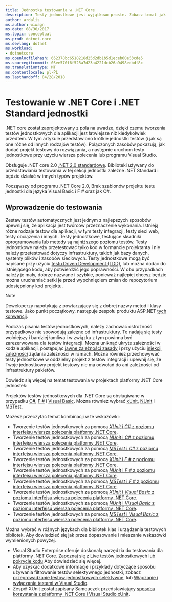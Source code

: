 ```yaml
---
title: Jednostka testowania w .NET Core
description: Testy jednostkowe jest wyjątkowo proste. Zobacz temat jak korzystać jednostki testowania w projektach platformy .NET Core i .NET Standard.
author: ardalis
ms.author: wiwagn
ms.date: 08/30/2017
ms.topic: conceptual
ms.prod: dotnet-core
ms.devlang: dotnet
ms.workload:
- dotnetcore
ms.openlocfilehash: 652378bc6518218d25d2db1b5d1eceb60e53cde5
ms.sourcegitcommit: 03ee570f6f528a7d23a4221dcb26a9498edbdf8c
ms.translationtype: MT
ms.contentlocale: pl-PL
ms.lasthandoff: 04/28/2018
---
```

# <a name="unit-testing-in-net-core-and-net-standard"></a>Testowanie w .NET Core i .NET Standard jednostki

.NET core został zaprojektowany z pola na uwadze, dzięki czemu tworzenia testów jednostkowych dla aplikacji jest łatwiejsze niż kiedykolwiek przedtem. W tym artykule przedstawiono krótkie jednostki testów (i jak są one różne od innych rodzajów testów). Połączonych zasobów pokazują, jak dodać projekt testowy do rozwiązania, a następnie uruchom testy jednostkowe przy użyciu wiersza polecenia lub programu Visual Studio.

Obsługuje .NET core 2.0 [.NET 2.0 standardowe](../../standard/net-standard.md). Biblioteki używany do przedstawiania testowania w tej sekcji jednostki zależne .NET Standard i będzie działać w innych typów projektów.

Począwszy od programu .NET Core 2.0, Brak szablonów projektu testu jednostki dla języka Visual Basic i F # oraz jak C#.

## <a name="getting-started-with-testing"></a>Wprowadzenie do testowania

Zestaw testów automatycznych jest jednym z najlepszych sposobów upewnij się, że aplikacja jest twórców przeznaczenie wykonania. Istnieją różne rodzaje testów dla aplikacji, w tym testy integracji, testy sieci web, testy obciążenia i innych. Testy jednostkowe, testujące składniki oprogramowania lub metody są najniższego poziomu testów. Testy jednostkowe należy przetestować tylko kod w formancie projektanta i nie należy przetestować dotyczy infrastruktury, takich jak bazy danych, systemy plików i zasobów sieciowych. Testy jednostkowe mogą być napisane przy użyciu [testu Driven Development (TDD)](http://deviq.com/test-driven-development/), lub można dodać do istniejącego kodu, aby potwierdzić jego poprawności. W obu przypadkach należy je mały, dobrze nazwane i szybkie, ponieważ najlepiej chcesz będzie można uruchamiać setki je przed wypchnięciem zmian do repozytorium udostępniony kod projektu.

> [!NOTE]
> Deweloperzy napotykają z powtarzający się z dobrej nazwy metod i klasy testowe. Jako punkt początkowy, następuje zespołu produktu ASP.NET [tych konwencji](https://github.com/aspnet/Home/wiki/Engineering-guidelines#unit-tests-and-functional-tests).

Podczas pisania testów jednostkowych, należy zachować ostrożność przypadkowo nie spowodują zależne od infrastruktury. Te nadają się testy wolniejszy i bardziej łamliwa i w związku z tym powinna być zarezerwowana dla testów integracji. Można uniknąć ukryte zależności w kodzie aplikacji, postępując [jawne zależności zasady](http://deviq.com/explicit-dependencies-principle/) i przy użyciu [iniekcji zależności](/aspnet/core/fundamentals/dependency-injection) żądania zależności w ramach. Można również przechowywać testy jednostkowe w oddzielny projekt z testów integracji i upewnij się, że Twoje jednostkowy projekt testowy nie ma odwołań do ani zależności od infrastruktury pakietów.

Dowiedz się więcej na temat testowania w projektach platformy .NET Core jednostek:

Projektów testów jednostkowych dla .NET Core są obsługiwane w przypadku [C#](../../csharp/index.md), [F #](../../fsharp/index.md) i [Visual Basic](../../visual-basic/index.md). Można również wybrać [xUnit](http://xunit.github.io), [NUnit](http://nunit.org) i [MSTest](https://github.com/Microsoft/vstest-docs).

Możesz przeczytać temat kombinacji w te wskazówki:

* Tworzenie testów jednostkowych za pomocą [ *XUnit* i *C#* z poziomu interfejsu wiersza polecenia platformy .NET Core](unit-testing-with-dotnet-test.md).
* Tworzenie testów jednostkowych za pomocą [ *NUnit* i *C#* z poziomu interfejsu wiersza polecenia platformy .NET Core](unit-testing-with-nunit.md).
* Tworzenie testów jednostkowych za pomocą [ *MSTest* i *C#* z poziomu interfejsu wiersza polecenia platformy .NET Core](unit-testing-with-mstest.md).
* Tworzenie testów jednostkowych za pomocą [ *XUnit* i *F #* z poziomu interfejsu wiersza polecenia platformy .NET Core](unit-testing-fsharp-with-dotnet-test.md).
* Tworzenie testów jednostkowych za pomocą [ *NUnit* i *F #* z poziomu interfejsu wiersza polecenia platformy .NET Core](unit-testing-fsharp-with-nunit.md).
* Tworzenie testów jednostkowych za pomocą [ *MSTest* i *F #* z poziomu interfejsu wiersza polecenia platformy .NET Core](unit-testing-fsharp-with-mstest.md).
* Tworzenie testów jednostkowych za pomocą [ *XUnit* i *Visual Basic* z poziomu interfejsu wiersza polecenia platformy .NET Core](unit-testing-visual-basic-with-dotnet-test.md).
* Tworzenie testów jednostkowych za pomocą [ *NUnit* i *Visual Basic* z poziomu interfejsu wiersza polecenia platformy .NET Core](unit-testing-visual-basic-with-nunit.md).
* Tworzenie testów jednostkowych za pomocą [ *MSTest* i *Visual Basic* z poziomu interfejsu wiersza polecenia platformy .NET Core](unit-testing-visual-basic-with-mstest.md).

Można wybrać w różnych językach dla bibliotek klas i urządzenia testowych bibliotek. Aby dowiedzieć się jak przez dopasowanie i mieszanie wskazówki wymienionych powyżej.

* Visual Studio Enterprise oferuje doskonałą narzędzia do testowania dla platformy .NET Core. Zapoznaj się z [Live testów jednostkowych](/visualstudio/test/live-unit-testing) lub [pokrycie kodu](https://github.com/Microsoft/vstest-docs/blob/master/docs/analyze.md#working-with-code-coverage) Aby dowiedzieć się więcej.
* Aby uzyskać dodatkowe informacje i przykłady dotyczące sposobu używania filtrowanie testów selektywnego jednostki, zobacz [przeprowadzanie testów jednostkowych selektywne](selective-unit-tests.md), lub [Włączanie i wyłączanie testami w Visual Studio](/visualstudio/test/live-unit-testing#including-and-excluding-test-projects-and-test-methods).
* Zespół XUnit został zapisany Samouczek przedstawiający [sposobu korzystania z platformy .NET Core i Visual Studio xUnit](http://xunit.github.io/docs/getting-started-dotnet-core.html).
